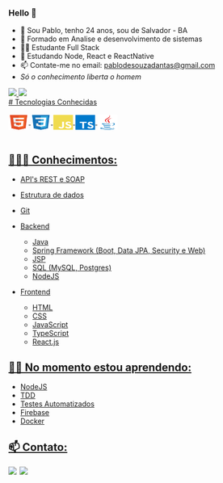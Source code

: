 
   ### Hello 👋

- 👨‍ ‍Sou Pablo, tenho 24 anos, sou de Salvador - BA
- 📘 Formado em Analise e desenvolvimento de sistemas
- 👨‍🎓 Estudante Full Stack
- 🌱 Estudando Node, React e ReactNative
- 📫 Contate-me no email: pablodesouzadantas@gmail.com
- *Só o conhecimento liberta o homem*

 <div>
  <a href="https://github.com/pablodantas">
  <img height="160em" src="https://github-readme-stats.vercel.app/api?username=pablodantas&show_icons=true&theme=great-gatsby&include_all_commits=true&count_private=true"/>
  <img height="160em" src="https://github-readme-stats.vercel.app/api/top-langs/?username=pablodantas&layout=compact&langs_count=7&theme=great-gatsby"/>
 </div>
# Tecnologias Conhecidas
  <div style="display: inline_block"><br>
   <img align="center" alt="HTML" height="30" width="40" src="https://raw.githubusercontent.com/devicons/devicon/master/icons/html5/html5-original.svg">
   <img align="center" alt="CSS" height="30" width="40" src="https://raw.githubusercontent.com/devicons/devicon/master/icons/css3/css3-original.svg">
   <img align="center" alt="-Js" height="30" width="40" src="https://raw.githubusercontent.com/devicons/devicon/master/icons/javascript/javascript-plain.svg">
   <img align="center" alt="typescript" height="30" width="40" src="https://raw.githubusercontent.com/devicons/devicon/master/icons/typescript/typescript-original.svg">
   <img align="center" alt="JAVA" height="30" width="40" src="https://raw.githubusercontent.com/devicons/devicon/master/icons/java/java-original.svg">
    </div>
   <br>


##  👨🏽‍💻 Conhecimentos: 
- API's REST e SOAP
- Estrutura de dados
- Git
- Backend
  - Java
  - Spring Framework (Boot, Data JPA, Security e Web)
  - JSP
  - SQL (MySQL, Postgres)
  - NodeJS

- Frontend
  - HTML
  - CSS
  - JavaScript
  - TypeScript
  - React.js


## 👨‍🎓 No momento estou aprendendo: 

- NodeJS
- TDD
- Testes Automatizados
- Firebase
- Docker

## 📫 Contato: 
<div>
<a href="https://www.linkedin.com/in/pablo-dantas">
  <img align="left" width="22px" src="https://cdn.jsdelivr.net/npm/simple-icons@v3/icons/linkedin.svg" />
<a href="mailto:pablodesouzadantas@gmail.com">
  <img align="left" width="22px" src="https://cdn.jsdelivr.net/npm/simple-icons@3.12.4/icons/gmail.svg" />
</div>

